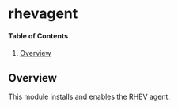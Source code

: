 # rhevagent

#### Table of Contents

1. [Overview](#overview)

## Overview

This module installs and enables the RHEV agent.
